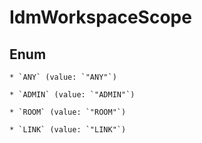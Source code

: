 
# IdmWorkspaceScope

## Enum


    * `ANY` (value: `"ANY"`)

    * `ADMIN` (value: `"ADMIN"`)

    * `ROOM` (value: `"ROOM"`)

    * `LINK` (value: `"LINK"`)
